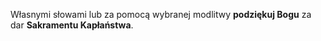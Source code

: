 Własnymi słowami lub za pomocą wybranej modlitwy **podziękuj Bogu** za dar **Sakramentu Kapłaństwa**.
